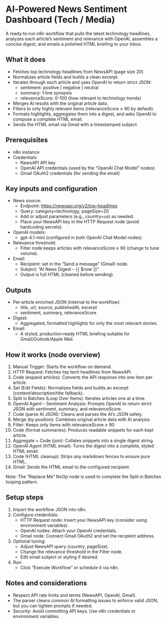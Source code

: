 # AI‑Powered News Sentiment Dashboard (Tech / Media)

A ready‑to‑run n8n workflow that pulls the latest technology headlines, analyzes each article’s sentiment and relevance with OpenAI, assembles a concise digest, and emails a polished HTML briefing to your inbox.

## What it does
- Fetches top technology headlines from NewsAPI (page size 20).
- Normalizes article fields and builds a clean excerpt.
- Iterates through each article and uses OpenAI to return strict JSON:
  - sentiment: positive | negative | neutral
  - summary: 1‑line synopsis
  - relevanceScore: 0–100 (how relevant to technology trends)
- Merges AI results with the original article data.
- Filters to only highly relevant items (relevanceScore ≥ 90 by default).
- Formats highlights, aggregates them into a digest, and asks OpenAI to compose a complete HTML email.
- Sends the HTML email via Gmail with a timestamped subject.

## Prerequisites
- n8n instance
- Credentials:
  - NewsAPI API key
  - OpenAI API credentials (used by the “OpenAI Chat Model” nodes)
  - Gmail OAuth2 credentials (for sending the email)

## Key inputs and configuration
- News source:
  - Endpoint: https://newsapi.org/v2/top-headlines
  - Query: category=technology, pageSize=20
  - Add or adjust parameters (e.g., country=us) as needed.
  - Place your NewsAPI key in the HTTP Request node (avoid hardcoding secrets).
- OpenAI models:
  - gpt-4.1-mini (configured in both OpenAI Chat Model nodes)
- Relevance threshold:
  - Filter node keeps articles with relevanceScore ≥ 90 (change to tune volume).
- Email:
  - Recipient: set in the “Send a message” (Gmail) node.
  - Subject: “AI News Digest – {{ $now }}”
  - Output is full HTML (cleaned before sending).

## Outputs
- Per‑article enriched JSON (internal to the workflow):
  - title, url, source, publishedAt, excerpt
  - sentiment, summary, relevanceScore
- Digest:
  - Aggregated, formatted highlights for only the most relevant stories.
- Email:
  - A styled, production‑ready HTML briefing suitable for Gmail/Outlook/Apple Mail.

## How it works (node overview)
1. Manual Trigger: Starts the workflow on demand.
2. HTTP Request: Fetches top tech headlines from NewsAPI.
3. Code (expand articles): Converts the API response into one item per article.
4. Set (Edit Fields): Normalizes fields and builds an excerpt (content/description/title fallback).
5. Split in Batches (Loop Over Items): Iterates articles one at a time.
6. OpenAI Agent – Sentiment Analysis: Prompts OpenAI to return strict JSON with sentiment, summary, and relevanceScore.
7. Code (parse AI JSON): Cleans and parses the AI’s JSON safely.
8. Merge (by position): Combines original article data with AI analysis.
9. Filter: Keeps only items with relevanceScore ≥ 90.
10. Code (format summaries): Produces readable snippets for each kept article.
11. Aggregate + Code (join): Collates snippets into a single digest string.
12. OpenAI Agent (HTML email): Turns the digest into a complete, styled HTML email.
13. Code (HTML cleanup): Strips any markdown fences to ensure pure HTML.
14. Gmail: Sends the HTML email to the configured recipient.

Note: The “Replace Me” NoOp node is used to complete the Split in Batches looping pattern.

## Setup steps
1. Import the workflow JSON into n8n.
2. Configure credentials:
   - HTTP Request node: Insert your NewsAPI key (consider using environment variables).
   - OpenAI nodes: Attach your OpenAI credentials.
   - Gmail node: Connect Gmail OAuth2 and set the recipient address.
3. Optional tuning:
   - Adjust NewsAPI query (country, pageSize).
   - Change the relevance threshold in the Filter node.
   - Edit email subject or styling if desired.
4. Run:
   - Click “Execute Workflow” or schedule it via n8n.

## Notes and considerations
- Respect API rate limits and terms (NewsAPI, OpenAI, Gmail).
- The parser cleans common AI formatting issues to enforce valid JSON, but you can tighten prompts if needed.
- Security: Avoid committing API keys. Use n8n credentials or environment variables.